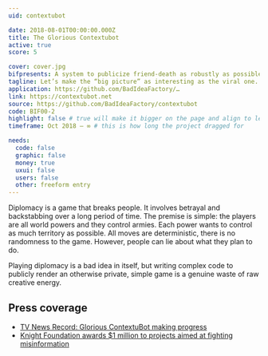 ```yaml
---
uid: contextubot

date: 2018-08-01T00:00:00.000Z
title: The Glorious Contextubot
active: true
score: 5

cover: cover.jpg
bifpresents: A system to publicize friend-death as robustly as possible.
tagline: Let’s make the “big picture” as interesting as the viral one.
application: https://github.com/BadIdeaFactory/…
link: https://contextubot.net
source: https://github.com/BadIdeaFactory/contextubot
code: BIF00-2
highlight: false # true will make it bigger on the page and align to left (will affect order)
timeframe: Oct 2018 – ∞ # this is how long the project dragged for

needs:
  code: false
  graphic: false
  money: true
  uxui: false
  users: false
  other: freeform entry
---
```


Diplomacy is a game that breaks people. It involves betrayal and backstabbing over a long period of time. The premise is simple: the players are all world powers and they control armies. Each power wants to control as much territory as possible. All moves are deterministic, there is no randomness to the game. However, people can lie about what they plan to do.

Playing diplomacy is a bad idea in itself, but writing complex code to publicly render an otherwise private, simple game is a genuine waste of raw creative energy.

## Press coverage

- [TV News Record: Glorious ContextuBot making progress](https://blog.archive.org/2018/03/08/tv-news-record-glorious-contextubot-making-progress/)
- [Knight Foundation awards \$1 million to projects aimed at fighting misinformation](https://www.poynter.org/news/knight-foundation-awards-1-million-projects-aimed-fighting-misinformation)
